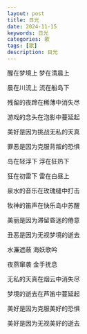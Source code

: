 ```yaml
---
layout: post
title: 日光
date: 2024-11-15
keywords: 日光
categories: 歌
tags: [歌]
description: 日光
---
```


醒在梦境上 梦在清晨上

晨在川流上 流在船岛下

残留的夜蹄在稀薄中消失尽

游戏的念头在泡影中蔓延起

美好是因为挑战无私的天真

罪恶是因为克服背叛的恐惧

岛在轻浮下 浮在狂热下

狂在初雷下 雷在白昼上

泉水的音乐在玫瑰缝中打击

牧神的笛声在快乐岛中苏醒

美丽是因为滞留昏迷的倦意

丑恶是因为无视梦境的逝去



水濂遮蔽 海妖歌吟

夜燕窜袭 金手抚息

无私的天真在烟云中消失尽

梦境的逝去在芦笛中蔓延起

美好是因为克服美好的恐惧

美好是因为无视美好的逝去
